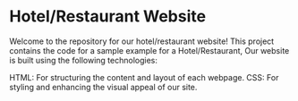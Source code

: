 # Hotel/Restaurant Website
Welcome to the repository for our hotel/restaurant website! This project contains the code for a sample example for a Hotel/Restaurant, Our website is built using the following technologies:

HTML: For structuring the content and layout of each webpage.
CSS: For styling and enhancing the visual appeal of our site.
